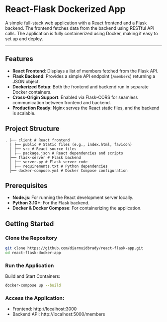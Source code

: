 # React-Flask Dockerized App

A simple full-stack web application with a React frontend and a Flask backend. The frontend fetches data from the backend using RESTful API calls. The application is fully containerized using Docker, making it easy to set up and deploy.

---

## Features

- **React Frontend**: Displays a list of members fetched from the Flask API.
- **Flask Backend**: Provides a simple API endpoint (`/members`) returning a JSON object.
- **Dockerized Setup**: Both the frontend and backend run in separate Docker containers.
- **Cross-Origin Support**: Enabled via Flask-CORS for seamless communication between frontend and backend.
- **Production Ready**: Nginx serves the React static files, and the backend is scalable.



## Project Structure


```plaintext
. ├── client # React frontend
  | ├── public # Static files (e.g., index.html, favicon)
  │ ├── src # React source files
  │ ├── package.json # React dependencies and scripts 
  ├── flask-server # Flask backend 
  │ ├── server.py # Flask server code 
  │ ├── requirements.txt # Python dependencies 
  ├── docker-compose.yml # Docker Compose configuration
```


## Prerequisites

- **Node.js**: For running the React development server locally.
- **Python 3.10+**: For the Flask backend.
- **Docker & Docker Compose**: For containerizing the application.



## Getting Started

### Clone the Repository

```bash
git clone https://github.com/diarmuidbrady/react-flask-app.git
cd react-flask-docker-app
```

### Run the Application
Build and Start Containers:

```bash
docker-compose up --build
```

### Access the Application:

- Frontend: http://localhost:3000
- Backend API: http://localhost:5000/members